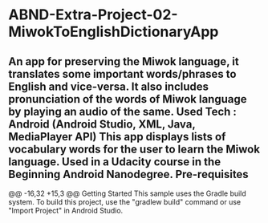# ABND-Extra-Project-02-MiwokToEnglishDictionaryApp
An app for preserving the Miwok language, it translates some important words/phrases to English and vice-versa. 
It also includes pronunciation of the words of Miwok language by playing an audio of the same.
Used Tech : Android (Android Studio, XML, Java, MediaPlayer API)
This app displays lists of vocabulary words for the user to learn the Miwok language.
Used in a Udacity course in the Beginning Android Nanodegree.
 Pre-requisites
--------------
@@ -16,32 +15,3 @@ Getting Started
 This sample uses the Gradle build system. To build this project, use the
"gradlew build" command or use "Import Project" in Android Studio.
